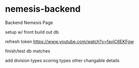 # nemesis-backend
Backend Nemesis Page

setup w/ front
build out db

refresh token 
https://www.youtube.com/watch?v=favjC6EKFgw

finish/test db matches

add division types
scoring types
other changable details
